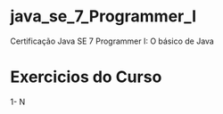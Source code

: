 # java_se_7_Programmer_I
Certificação Java SE 7 Programmer I: O básico de Java

# Exercicios do Curso

1-
N
